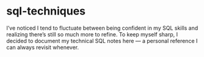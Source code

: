 # sql-techniques
I’ve noticed I tend to fluctuate between being confident in my SQL skills and realizing there’s still so much more to refine. To keep myself sharp, I decided to document my technical SQL notes here — a personal reference I can always revisit whenever.
